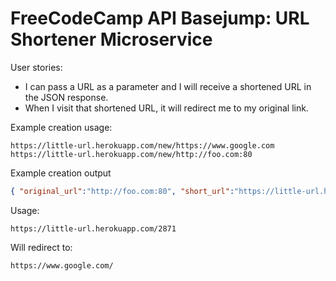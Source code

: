 # FreeCodeCamp API Basejump: URL Shortener Microservice

User stories:
- I can pass a URL as a parameter and I will receive a shortened URL in the JSON response.
- When I visit that shortened URL, it will redirect me to my original link.

Example creation usage:
```
https://little-url.herokuapp.com/new/https://www.google.com
https://little-url.herokuapp.com/new/http://foo.com:80
```

Example creation output
```json
{ "original_url":"http://foo.com:80", "short_url":"https://little-url.herokuapp.com/8170" }
```
Usage:
```
https://little-url.herokuapp.com/2871
```
Will redirect to:
```
https://www.google.com/
```

